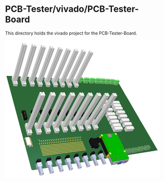 # PCB-Tester/vivado/PCB-Tester-Board

This directory holds the vivado project for the PCB-Tester-Board.

 ![PCB-Tester-Board](/documentation/pictures/PCB-Tester-Board.png)

